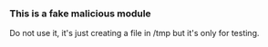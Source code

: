 ### This is a fake malicious module
Do not use it, it's just creating a file in /tmp but it's only for testing.